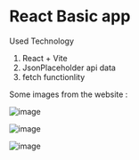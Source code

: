 # React Basic app

Used Technology 
 1) React + Vite
 2) JsonPlaceholder api data
 3) fetch functionlity

Some images from the website :

 ![image](https://github.com/Murali03M/json-data-react-app/assets/73110751/ca7d4614-3b6e-470e-9696-2852718599cf)


 ![image](https://github.com/Murali03M/json-data-react-app/assets/73110751/88e66737-96d9-4fe3-8bed-a8bea12de75b)


 ![image](https://github.com/Murali03M/json-data-react-app/assets/73110751/e1d7befd-13c3-459b-9c04-4a09561ee556)


 







  
